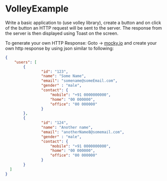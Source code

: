 # VolleyExample
Write a basic application to (use volley library), create a button and on click of the button an HTTP request will be sent to the server. The response from the server is then displayed using Toast on the screen.

To generate your own HTTP Response:
Goto -> [mocky.io](https://designer.mocky.io/) and create your own http response by using json similar to following:
```json
{
    "users": [
        {
                "id": "123",
                "name": "Some Name",
                "email": "somename@someEmail.com",
                "gender" : "male",
                "contact": {
                    "mobile": "+91 0000000000",
                    "home": "00 000000",
                    "office": "00 000000"
                }
        },
        {
                "id": "124",
                "name": "Another name",
                "email": "anotherName8@somemail.com",
                "gender" : "male",
                "contact": {
                    "mobile": "+91 0000000000",
                    "home": "00 000000",
                    "office": "00 000000"
                }
        }
  ]
}
